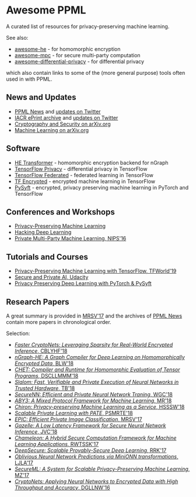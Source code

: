 # Awesome PPML

A curated list of resources for privacy-preserving machine learning.

See also:

- [awesome-he](https://github.com/jonaschn/awesome-he) - for homomorphic encryption
- [awesome-mpc](https://github.com/rdragos/awesome-mpc) - for secure multi-party computation
- [awesome-differential-privacy](https://github.com/menisadi/awesome-differential-privacy) - for differential privacy

which also contain links to some of the (more general purpose) tools often used in with PPML.

## News and Updates

- [PPML News](https://ppml-news.github.io) and [updates on Twitter](https://twitter.com/ppml_news)
- [IACR ePrint archive](https://eprint.iacr.org/eprint-bin/search.pl?last=31) and [updates on Twitter](https://twitter.com/IACRePrint)
- [Cryptography and Security on arXiv.org](https://arxiv.org/list/cs.CR/recent)
- [Machine Learning on arXiv.org](https://arxiv.org/list/stat.ML/recent)

## Software

- [HE Transformer](https://github.com/NervanaSystems/he-transformer) - homomorphic encryption backend for nGraph
- [TensorFlow Privacy](https://github.com/tensorflow/privacy) - differential privacy in TensorFlow
- [TensorFlow Federated](https://github.com/tensorflow/federated) - federated learning in TensorFlow
- [TF Encrypted](https://github.com/tf-encrypted/) - encrypted machine learning in TensorFlow
- [PySyft](https://github.com/OpenMined/PySyft) - encrypted, privacy preserving machine learning in PyTorch and TensorFlow

## Conferences and Workshops

- [Privacy-Preserving Machine Learning](https://ppml-workshop.github.io/ppml/)
- [Hacking Deep Learning](https://cyber.biu.ac.il/event/hacking-deep-learning/)
- [Private Multi-Party Machine Learning, NIPS'16](https://pmpml.github.io/PMPML16/)

## Tutorials and Courses

- [Privacy-Preserving Machine Learning with TensorFlow, TFWorld'19](https://github.com/dropoutlabs/tf-world-tutorial)
- [Secure and Private AI, Udacity](https://www.udacity.com/course/secure-and-private-ai--ud185)
- [Privacy Preserving Deep Learning with PyTorch & PySyft](https://github.com/OpenMined/PySyft/tree/master/examples/tutorials)

## Research Papers

A great summary is provided in [MRSV'17](https://eprint.iacr.org/2017/1190) and the archives of [PPML News](https://ppml-news.github.io) contain more papers in chronological order.

Selection:

- [*Faster CryptoNets: Leveraging Sparsity for Real-World Encrypted Inference*, CBLYHF'18](https://arxiv.org/abs/1811.09953)
- [*nGraph-HE: A Graph Compiler for Deep Learning on Homomorphically Encrypted Data*, BLW'18](https://arxiv.org/abs/1810.10121)
- [*CHET: Compiler and Runtime for Homomorphic Evaluation of Tensor Programs*, DSCLLMMM'18](https://arxiv.org/abs/1810.00845)
- [*Slalom: Fast, Verifiable and Private Execution of Neural Networks in Trusted Hardware*, TB'18](https://arxiv.org/abs/1806.03287)
- [*SecureNN: Efficient and Private Neural Network Traning*, WGC'18](https://eprint.iacr.org/2018/442)
- [*ABY3: A Mixed Protocol Framework for Machine Learning*, MR'18](https://eprint.iacr.org/2018/403)
- [*Chiron: Privacy-preserving Machine Learning as a Service*, HSSSW'18](https://arxiv.org/abs/1803.05961)
- [*Scalable Private Learning with PATE*, PSMRTE'18](https://arxiv.org/abs/1802.08908)
- [*EPIC: Efficient Private Image Classification*, MRSV'17](https://eprint.iacr.org/2017/1190)
- [*Gazelle: A Low Latency Framework for Secure Neural Network Inference*, JVC'18](https://eprint.iacr.org/2018/073)
- [*Chameleon: A Hybrid Secure Computation Framework for Machine Learning Applications*, RWTSSK'17](https://eprint.iacr.org/2017/1164)
- [*DeepSecure: Scalable Provably-Secure Deep Learning*, RRK'17](https://arxiv.org/abs/1705.08963)
- [*Oblivious Neural Network Predictions via MiniONN transformations*, LJLA'17](https://eprint.iacr.org/2017/452)
- [*SecureML: A System for Scalable Privacy-Preserving Machine Learning*, MZ'17](https://eprint.iacr.org/2017/396)
- [*CryptoNets: Applying Neural Networks to Encrypted Data with High Throughput and Accuracy*, DGLLNW'16](https://www.microsoft.com/en-us/research/publication/cryptonets-applying-neural-networks-to-encrypted-data-with-high-throughput-and-accuracy/)
